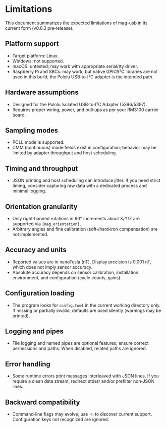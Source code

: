 # Limitations

This document summarizes the expected limitations of mag-usb in its current form (v0.0.3 pre‑release).

## Platform support
- Target platform: Linux.
- Windows: not supported.
- macOS: untested; may work with appropriate serial/tty driver.
- Raspberry Pi and SBCs: may work, but native GPIO/I²C libraries are not used in this build; the Pololu USB‑to‑I²C adapter is the intended path.

## Hardware assumptions
- Designed for the Pololu Isolated USB‑to‑I²C Adapter (5396/5397).
- Requires proper wiring, power, and pull‑ups as per your RM3100 carrier board.

## Sampling modes
- POLL mode is supported.
- CMM (continuous) mode fields exist in configuration; behavior may be limited by adapter throughput and host scheduling.

## Timing and throughput
- JSON printing and host scheduling can introduce jitter. If you need strict timing, consider capturing raw data with a dedicated process and minimal logging.

## Orientation granularity
- Only right‑handed rotations in 90° increments about X/Y/Z are supported via `[mag_orientation]`.
- Arbitrary angles and fine calibration (soft‑/hard‑iron compensation) are not implemented.

## Accuracy and units
- Reported values are in nanoTesla (nT). Display precision is 0.001 nT, which does not imply sensor accuracy.
- Absolute accuracy depends on sensor calibration, installation environment, and configuration (cycle counts, gains).

## Configuration loading
- The program looks for `config.toml` in the current working directory only. If missing or partially invalid, defaults are used silently (warnings may be printed).

## Logging and pipes
- File logging and named pipes are optional features; ensure correct permissions and paths. When disabled, related paths are ignored.

## Error handling
- Some runtime errors print messages interleaved with JSON lines. If you require a clean data stream, redirect stderr and/or prefilter non‑JSON lines.

## Backward compatibility
- Command‑line flags may evolve; use `-h` to discover current support. Configuration keys not recognized are ignored.
